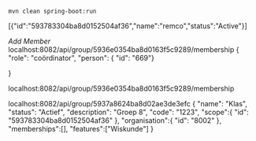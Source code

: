 
    mvn clean spring-boot:run


[{"id":"593783304ba8d0152504af36","name":"remco","status":"Active"}]

*Add Member*
localhost:8082/api/group/5936e0354ba8d0163f5c9289/membership
{
  "role": "coördinator",
  "person": {
  "id": "669"}

}

localhost:8082/api/group/5936e0354ba8d0163f5c9289/membership


localhost:8082/api/group/5937a8624ba8d02ae3de3efc
{
"name": "Klas",
"status": "Actief",
"description": "Groep 8",
"code": "1223",
"scope":{
"id": "593783304ba8d0152504af36"
},
"organisation":{
"id": "8002"
},
"memberships":[],
"features":["Wiskunde"]
}